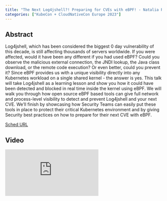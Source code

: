 ```yaml
---
title: "The Next Log4jshell?! Preparing for CVEs with eBPF! - Natalia Reka Ivanko & John Fastabend, Isovalent"
categories: ["KubeCon + CloudNativeCon Europe 2023"]
---
```


## Abstract

Log4jshell, which has been considered the biggest 0 day vulnerability of this decade, is still affecting thousands of servers worldwide. If you were affected, would it have been any different if you had used eBPF? Could you observe the malicious external connection, the JNDI lookup, the Java class download, or the remote code execution? Or even better, could you prevent it? Since eBPF provides us with a unique visibility directly into any Kubernetes workload on a single shared kernel - the answer is yes. This talk will take Log4jshell as a learning lesson and show you how it could have been detected and blocked in real time inside the kernel using eBPF. We will walk you through how open source eBPF based tools can give full network and process-level visibility to detect and prevent Log4jshell and your next CVE. We’ll finish by showcasing how Security Teams can easily put these tools in place to protect their critical Kubernetes environment and by giving Security best practices on how to prepare for their next CVE with eBPF.

[Sched URL](https://kccnceu2023.sched.com/event/cc3dafbcc991f0b1b842ef96552a1f69)

## Video

<iframe src="https://www.youtube.com/embed/u8HKg5pENj4" frameborder="0" allow="accelerometer; autoplay; encrypted-media; gyroscope; picture-in-picture" allowfullscreen></iframe>
